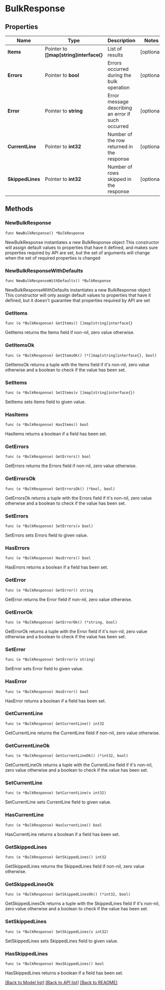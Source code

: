 # BulkResponse

## Properties

Name | Type | Description | Notes
------------ | ------------- | ------------- | -------------
**Items** | Pointer to **[]map[string]interface{}** | List of results | [optional] 
**Errors** | Pointer to **bool** | Errors occurred during the bulk operation | [optional] 
**Error** | Pointer to **string** | Error message describing an error if such occurred | [optional] 
**CurrentLine** | Pointer to **int32** | Number of the row returned in the response | [optional] 
**SkippedLines** | Pointer to **int32** | Number of rows skipped in the response | [optional] 

## Methods

### NewBulkResponse

`func NewBulkResponse() *BulkResponse`

NewBulkResponse instantiates a new BulkResponse object
This constructor will assign default values to properties that have it defined,
and makes sure properties required by API are set, but the set of arguments
will change when the set of required properties is changed

### NewBulkResponseWithDefaults

`func NewBulkResponseWithDefaults() *BulkResponse`

NewBulkResponseWithDefaults instantiates a new BulkResponse object
This constructor will only assign default values to properties that have it defined,
but it doesn't guarantee that properties required by API are set

### GetItems

`func (o *BulkResponse) GetItems() []map[string]interface{}`

GetItems returns the Items field if non-nil, zero value otherwise.

### GetItemsOk

`func (o *BulkResponse) GetItemsOk() (*[]map[string]interface{}, bool)`

GetItemsOk returns a tuple with the Items field if it's non-nil, zero value otherwise
and a boolean to check if the value has been set.

### SetItems

`func (o *BulkResponse) SetItems(v []map[string]interface{})`

SetItems sets Items field to given value.

### HasItems

`func (o *BulkResponse) HasItems() bool`

HasItems returns a boolean if a field has been set.

### GetErrors

`func (o *BulkResponse) GetErrors() bool`

GetErrors returns the Errors field if non-nil, zero value otherwise.

### GetErrorsOk

`func (o *BulkResponse) GetErrorsOk() (*bool, bool)`

GetErrorsOk returns a tuple with the Errors field if it's non-nil, zero value otherwise
and a boolean to check if the value has been set.

### SetErrors

`func (o *BulkResponse) SetErrors(v bool)`

SetErrors sets Errors field to given value.

### HasErrors

`func (o *BulkResponse) HasErrors() bool`

HasErrors returns a boolean if a field has been set.

### GetError

`func (o *BulkResponse) GetError() string`

GetError returns the Error field if non-nil, zero value otherwise.

### GetErrorOk

`func (o *BulkResponse) GetErrorOk() (*string, bool)`

GetErrorOk returns a tuple with the Error field if it's non-nil, zero value otherwise
and a boolean to check if the value has been set.

### SetError

`func (o *BulkResponse) SetError(v string)`

SetError sets Error field to given value.

### HasError

`func (o *BulkResponse) HasError() bool`

HasError returns a boolean if a field has been set.

### GetCurrentLine

`func (o *BulkResponse) GetCurrentLine() int32`

GetCurrentLine returns the CurrentLine field if non-nil, zero value otherwise.

### GetCurrentLineOk

`func (o *BulkResponse) GetCurrentLineOk() (*int32, bool)`

GetCurrentLineOk returns a tuple with the CurrentLine field if it's non-nil, zero value otherwise
and a boolean to check if the value has been set.

### SetCurrentLine

`func (o *BulkResponse) SetCurrentLine(v int32)`

SetCurrentLine sets CurrentLine field to given value.

### HasCurrentLine

`func (o *BulkResponse) HasCurrentLine() bool`

HasCurrentLine returns a boolean if a field has been set.

### GetSkippedLines

`func (o *BulkResponse) GetSkippedLines() int32`

GetSkippedLines returns the SkippedLines field if non-nil, zero value otherwise.

### GetSkippedLinesOk

`func (o *BulkResponse) GetSkippedLinesOk() (*int32, bool)`

GetSkippedLinesOk returns a tuple with the SkippedLines field if it's non-nil, zero value otherwise
and a boolean to check if the value has been set.

### SetSkippedLines

`func (o *BulkResponse) SetSkippedLines(v int32)`

SetSkippedLines sets SkippedLines field to given value.

### HasSkippedLines

`func (o *BulkResponse) HasSkippedLines() bool`

HasSkippedLines returns a boolean if a field has been set.


[[Back to Model list]](../README.md#documentation-for-models) [[Back to API list]](../README.md#documentation-for-api-endpoints) [[Back to README]](../README.md)


